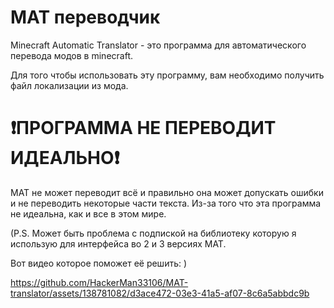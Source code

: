 # MAT переводчик

Minecraft Automatic Translator - это программа для автоматического перевода модов в minecraft.

Для того чтобы использовать эту программу, вам необходимо получить файл локализации из мода.

# ❗ПРОГРАММА НЕ ПЕРЕВОДИТ ИДЕАЛЬНО❗

MAT не может переводит всё и правильно она может допускать ошибки и не переводить некоторые части текста. Из-за того что эта программа не идеальна, как и все в этом мире.

(P.S. Может быть проблема с подпиской на библиотеку которую я использую для интерфейса во 2 и 3 версиях MAT.

Вот видео которое поможет её решить: )

https://github.com/HackerMan33106/MAT-translator/assets/138781082/d3ace472-03e3-41a5-af07-8c6a5abbdc9b
